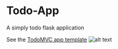 # Todo-App
A simply todo flask application

See the [TodoMVC app template](https://github.com/king1rule/todomvc-app-template)
![alt text](https://github.com/king1rule/Todo-App/blob/master/screenshot.jpg?raw=true)
